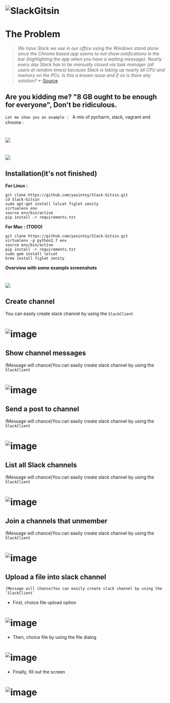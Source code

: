 # ![SlackGitsin](screen_shots/logo.jpg)

The Problem
=================

> *We have Slack we use in our office using the Windows stand alone since the Chrome based app seems to not show notifications in the bar (highlighting the app when you have a waiting message).*
> *Nearly every day Slack has to be manually closed via task manager (all users at random times) because Slack is taking up nearly all CPU and memory on the PCs.*
> *Is this a known issue and if so is there any solution?*
> *-[Source](https://www.reddit.com/r/Slack/comments/3fy494/slack_taking_up_a_lot_of_system_resources/)

## Are you kidding me? "8 GB ought to be enough for everyone", Don't be ridiculous.

`Let me show you an example : ` A mix of pycharm, slack, vagrant and chrome : 
# ![](screen_shots/marcosmemory.jpg)


# ![](screen_shots/anim.gif)

## Installation(it's not finished)
**For Linux :**
```
git clone https://github.com/yasintoy/Slack-Gitsin.git
cd Slack-Gitsin
sudo apt-get install lolcat figlet zenity
virtualenv env
source env/bin/active
pip install -r requirements.txt 

```

**For Mac : (TODO)** 
```
git clone https://github.com/yasintoy/Slack-Gitsin.git
virtualenv -p python2.7 env
source env/bin/active
pip install -r requirements.txt
sudo gem install lolcat
brew install figlet zenity

```

**Overview with some example screenshots**

# ![](screen_shots/overview.png)


## Create channel

   You can easily create slack channel by using the `SlackClient`

# ![image](screen_shots/channel_create_screen.png)

## Show channel messages

   (Message will chance)You can easily create slack channel by using the `SlackClient`

# ![image](screen_shots/history_screen.png)

## Send a post to channel

   (Message will chance)You can easily create slack channel by using the `SlackClient`

# ![image](screen_shots/channel_post_screen.png)


## List all Slack channels

   (Message will chance)You can easily create slack channel by using the `SlackClient`

# ![image](screen_shots/channel_list_screen.png)

## Join a channels that unmember

   (Message will chance)You can easily create slack channel by using the `SlackClient`

# ![image](screen_shots/channel_join_screen.png)


## Upload a file into slack channel

    (Message will chance)You can easily create slack channel by using the `SlackClient`

- First, choice file upload option
# ![image](screen_shots/upload_file_menu.png)

- Then, choice file by using the file dialog
# ![image](screen_shots/opened_file_dialog.png)

- Finally, fill out the screen
# ![image](screen_shots/file_upload_process.png)

